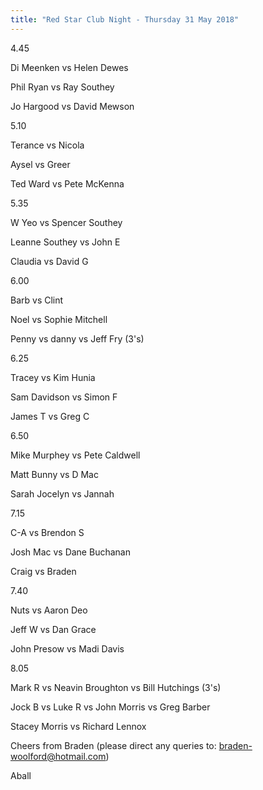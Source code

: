 ```yaml
---
title: "Red Star Club Night - Thursday 31 May 2018"
---
```


4.45

Di Meenken vs Helen Dewes

Phil Ryan vs Ray Southey

Jo Hargood vs David Mewson

5.10

Terance vs Nicola

Aysel vs Greer

Ted Ward vs Pete McKenna

5.35

W Yeo vs Spencer Southey

Leanne Southey vs John E

Claudia vs David G

6.00

Barb vs Clint

Noel vs Sophie Mitchell

Penny vs danny vs Jeff Fry (3's)

6.25

Tracey vs Kim Hunia

Sam Davidson vs Simon F

James T vs Greg C

6.50

Mike Murphey vs Pete Caldwell

Matt Bunny vs D Mac

Sarah Jocelyn vs Jannah

7.15

C-A vs Brendon S

Josh Mac vs Dane Buchanan

Craig vs Braden

7.40

Nuts vs Aaron Deo

Jeff W vs Dan Grace

John Presow vs Madi Davis

8.05

Mark R vs Neavin Broughton vs Bill Hutchings (3's)

Jock B vs Luke R vs John Morris vs Greg Barber

Stacey Morris vs Richard Lennox

Cheers from Braden (please direct any queries to: braden-woolford@hotmail.com)

Aball
